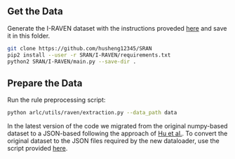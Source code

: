 ## Get the Data
Generate the I-RAVEN dataset with the instructions proveded [here](https://github.com/husheng12345/SRAN) and save it in this folder.

```bash
git clone https://github.com/husheng12345/SRAN
pip2 install --user -r SRAN/I-RAVEN/requirements.txt
python2 SRAN/I-RAVEN/main.py --save-dir .
```

## Prepare the Data

Run the rule preprocessing script:
```bash
python arlc/utils/raven/extraction.py --data_path data
```

In the latest version of the code we migrated from the original numpy-based dataset to a JSON-based following the approach of [Hu et al.](https://github.com/hxiaoyang/lm-raven).
To convert the original dataset to the JSON files required by the new dataloader, use the script provided [here](https://github.com/IBM/raven-large-language-models/blob/main/src/datasets/generation/iraven_task.py).
